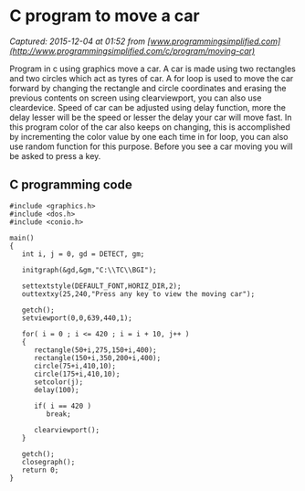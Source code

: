 # C program to move a car

_Captured: 2015-12-04 at 01:52 from [www.programmingsimplified.com](http://www.programmingsimplified.com/c/program/moving-car)_

Program in c using graphics move a car. A car is made using two rectangles and two circles which act as tyres of car. A for loop is used to move the car forward by changing the rectangle and circle coordinates and erasing the previous contents on screen using clearviewport, you can also use cleardevice. Speed of car can be adjusted using delay function, more the delay lesser will be the speed or lesser the delay your car will move fast. In this program color of the car also keeps on changing, this is accomplished by incrementing the color value by one each time in for loop, you can also use random function for this purpose. Before you see a car moving you will be asked to press a key.

## C programming code
    
    
    #include <graphics.h>
    #include <dos.h>
    #include <conio.h> 
     
    main()
    {
       int i, j = 0, gd = DETECT, gm;
     
       initgraph(&gd,&gm,"C:\\TC\\BGI");
     
       settextstyle(DEFAULT_FONT,HORIZ_DIR,2);
       outtextxy(25,240,"Press any key to view the moving car");
     
       getch();
       setviewport(0,0,639,440,1);
     
       for( i = 0 ; i <= 420 ; i = i + 10, j++ )
       {
          rectangle(50+i,275,150+i,400);
          rectangle(150+i,350,200+i,400);
          circle(75+i,410,10);
          circle(175+i,410,10);
          setcolor(j);
          delay(100);
     
          if( i == 420 )
             break;
     
          clearviewport();
       }
     
       getch();
       closegraph();
       return 0;
    }
